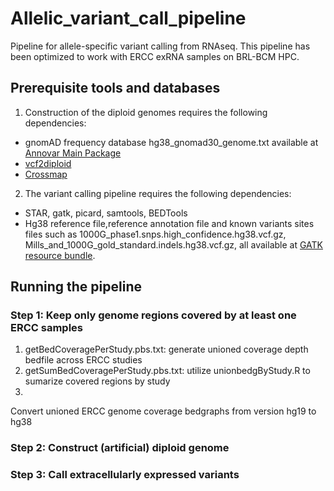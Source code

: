 # Allelic_variant_call_pipeline
Pipeline for allele-specific variant calling from RNAseq. This pipeline has been optimized to work with ERCC exRNA samples on BRL-BCM HPC.

## Prerequisite tools and databases
1. Construction of the diploid genomes requires the following dependencies:
  - gnomAD frequency database hg38_gnomad30_genome.txt available at [Annovar Main Package](https://annovar.openbioinformatics.org/en/latest/user-guide/download/#annovar-main-package)
  - [vcf2diploid](https://github.com/abyzovlab/vcf2diploid)
  - [Crossmap](https://github.com/liguowang/CrossMap)

2. The variant calling pipeline requires the following dependencies:
  - STAR, gatk, picard, samtools, BEDTools
  - Hg38 reference file,reference annotation file and known variants sites files such as 1000G_phase1.snps.high_confidence.hg38.vcf.gz, Mills_and_1000G_gold_standard.indels.hg38.vcf.gz, all available at [GATK resource bundle](https://console.cloud.google.com/storage/browser/genomics-public-data/resources/broad/hg38/v0;tab=objects?prefix=&forceOnObjectsSortingFiltering=false).

## Running the pipeline
### Step 1: Keep only genome regions covered by at least one ERCC samples
1. getBedCoveragePerStudy.pbs.txt: generate unioned coverage depth bedfile across ERCC studies
2. getSumBedCoveragePerStudy.pbs.txt: utilize unionbedgByStudy.R to sumarize covered regions by study
3. 

Convert unioned ERCC genome coverage bedgraphs from version hg19 to hg38
### Step 2: Construct (artificial) diploid genome
### Step 3: Call extracellularly expressed variants
